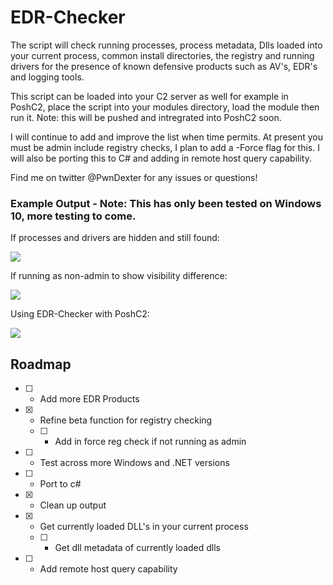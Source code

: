 # EDR-Checker
The script will check running processes, process metadata, Dlls loaded into your current process, common install directories, the registry and running drivers for the presence of known defensive products such as AV's, EDR's and logging tools.

This script can be loaded into your C2 server as well for example in PoshC2, place the script into your modules directory, load the module then run it. Note: this will be pushed and intregrated into PoshC2 soon.

I will continue to add and improve the list when time permits. At present you must be admin include registry checks, I plan to add a -Force flag for this. I will also be porting this to C# and adding in remote host query capability.

Find me on twitter @PwnDexter for any issues or questions!

### Example Output - Note: This has only been tested on Windows 10, more testing to come.

If processes and drivers are hidden and still found:

![](https://raw.githubusercontent.com/PwnDexter/edr-checker/master/Images/edr-new-adm.png)

If running as non-admin to show visibility difference:

![](https://raw.githubusercontent.com/PwnDexter/edr-checker/master/Images/edr-new-noadm.png)

Using EDR-Checker with PoshC2:

![](https://raw.githubusercontent.com/PwnDexter/edr-checker/master/Images/edr-poshc2.png)

## Roadmap
- [ ] - Add more EDR Products
- [x] - Refine beta function for registry checking
  - [ ] - Add in force reg check if not running as admin
- [ ] - Test across more Windows and .NET versions
- [ ] - Port to c#
- [x] - Clean up output
- [x] - Get currently loaded DLL's in your current process
  - [ ] - Get dll metadata of currently loaded dlls
- [ ] - Add remote host query capability

